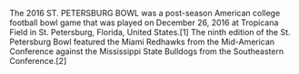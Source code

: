 The 2016 ST. PETERSBURG BOWL was a post-season American college football bowl game that was played on December 26, 2016 at Tropicana Field in St. Petersburg, Florida, United States.[1] The ninth edition of the St. Petersburg Bowl featured the Miami Redhawks from the Mid-American Conference against the Mississippi State Bulldogs from the Southeastern Conference.[2]
